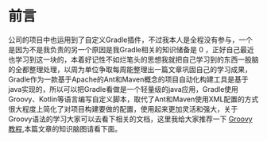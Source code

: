 
# 前言

公司的项目中也运用到了自定义Gradle插件，不过我本人是全程没有参与，一个是因为不是我负责的另一个原因是我Gradle相关的知识储备是 0 ，正好自己最近也学习到这一块的，本着好记性不如烂笔头的思想我就把自己学习到的东西一股脑的全都整理处理，以周为单位争取每周能整理出一篇文章巩固自己的学习成果，Gradle作为一款基于Apache的Ant和Maven概念的项目自动化构建工具是基于java实现的，所以可以把Gradle看做是一个轻量级的java应用，Gradle使用Groovy、Kotlin等语言编写自定义脚本，取代了Ant和Maven使用XML配置的方式很大程度上简化了对项目构建要做的配置，使用起来更加灵活和强大，关于Groovy语法的学习大家可以去看下相关的文档，这里我给大家推荐一下 [Groovy教程](https://www.w3cschool.cn/groovy/),本篇文章的知识脑图请看下面。



# 
